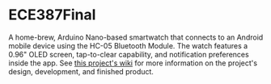 # ECE387Final
A home-brew, Arduino Nano-based smartwatch that connects to an Android mobile device using the HC-05 Bluetooth Module. The watch features a 0.96" OLED screen, tap-to-clear capability, and notification preferences inside the app. See [this project's wiki](https://github.com/zaneshreve/ECE387Final/wiki) for more information on the project's design, development, and finished product.
